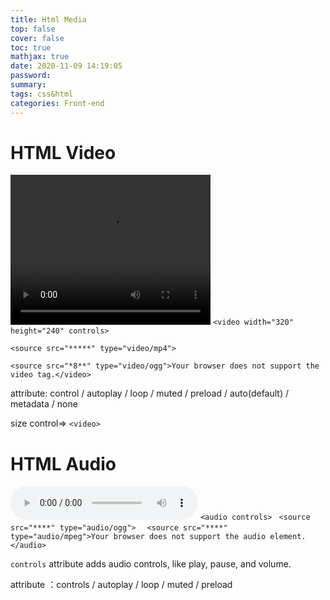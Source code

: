 ```yaml
---
title: Html Media
top: false
cover: false
toc: true
mathjax: true
date: 2020-11-09 14:19:05
password:
summary:
tags: css&html
categories: Front-end
---
```


# HTML Video

<video width="320" height="240" controls>  <source src="*****" type="video/mp4">  <source src="*8**" type="video/ogg">Your browser does not support the video tag.</video>
``<video width="320" height="240" controls> ``

`` <source src="*****" type="video/mp4">  `` 

``<source src="*8**" type="video/ogg">Your browser does not support the video tag.</video>``

attribute: control / autoplay / loop / muted / preload / auto(default) / metadata / none

size control=> `<video>`

# HTML Audio



<audio controls>  <source src="****" type="audio/ogg">  <source src="****" type="audio/mpeg">Your browser does not support the audio element.</audio>
``<audio controls> ``
   `` <source src="****" type="audio/ogg">  ``
   `` <source src="****" type="audio/mpeg">Your browser does not support the audio element.</audio>``

`controls` attribute adds audio controls, like play, pause, and volume.

attribute ：controls / autoplay /
 loop / muted / preload